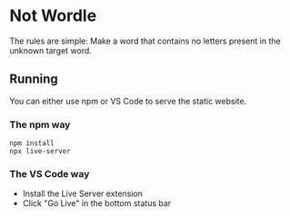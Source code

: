 # Not Wordle

The rules are simple: Make a word that contains no letters present in the unknown target word.

## Running
You can either use npm or VS Code to serve the static website.

### The npm way
```
npm install
npx live-server
```

### The VS Code way
- Install the Live Server extension
- Click "Go Live" in the bottom status bar
